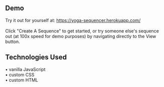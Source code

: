 ## Demo
Try it out for yourself at: 
https://yoga-sequencer.herokuapp.com/ <br/><br/>
Click "Create A Sequence" to get started, or try someone else's sequence out (at 100x speed for demo purposes) by navigating directly to the View button.


## Technologies Used
•	vanilla JavaScript <br/>
•	custom CSS <br/>
•	custom HTML <br/>

